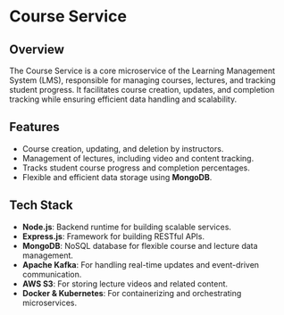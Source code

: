 # Course Service

## Overview  
The Course Service is a core microservice of the Learning Management System (LMS), responsible for managing courses, lectures, and tracking student progress. It facilitates course creation, updates, and completion tracking while ensuring efficient data handling and scalability.

## Features  
- Course creation, updating, and deletion by instructors.  
- Management of lectures, including video and content tracking.  
- Tracks student course progress and completion percentages.  
- Flexible and efficient data storage using **MongoDB**.

## Tech Stack  
- **Node.js**: Backend runtime for building scalable services.  
- **Express.js**: Framework for building RESTful APIs.  
- **MongoDB**: NoSQL database for flexible course and lecture data management.  
- **Apache Kafka**: For handling real-time updates and event-driven communication.  
- **AWS S3**: For storing lecture videos and related content.  
- **Docker & Kubernetes**: For containerizing and orchestrating microservices.
